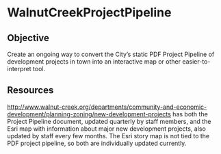 # WalnutCreekProjectPipeline

## Objective
Create an ongoing way to convert the City’s static PDF Project Pipeline of development projects in town into an interactive map or other easier-to-interpret tool. 

## Resources
http://www.walnut-creek.org/departments/community-and-economic-development/planning-zoning/new-development-projects has both the Project Pipeline document, updated quarterly by staff members, and the Esri map with information about major new development projects, also updated by staff every few months. The Esri story map is not tied to the PDF project pipeline, so both are individually updated currently.

